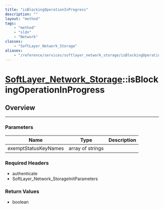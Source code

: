 ```yaml
---
title: "isBlockingOperationInProgress"
description: ""
layout: "method"
tags:
    - "method"
    - "sldn"
    - "Network"
classes:
    - "SoftLayer_Network_Storage"
aliases:
    - "/reference/services/softlayer_network_storage/isBlockingOperationInProgress"
---
```

# [SoftLayer_Network_Storage](/reference/services/SoftLayer_Network_Storage)::isBlockingOperationInProgress




## Overview 


-----

### Parameters 
|Name | Type | Description |
| --- | --- | --- |
|exemptStatusKeyNames| array of strings| |


### Required Headers
* authenticate
* SoftLayer_Network_StorageInitParameters


### Return Values
* boolean




